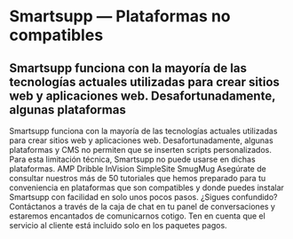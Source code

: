# Smartsupp — Plataformas no compatibles
## Smartsupp funciona con la mayoría de las tecnologías actuales utilizadas para crear sitios web y aplicaciones web. Desafortunadamente, algunas plataformas 
Smartsupp funciona con la mayoría de las tecnologías actuales utilizadas para crear sitios web y aplicaciones web. Desafortunadamente, algunas plataformas y CMS no permiten que se inserten scripts personalizados. Para esta limitación técnica, Smartsupp no puede usarse en dichas plataformas.
AMP
Dribble
InVision
SimpleSite
SmugMug
Asegúrate de consultar nuestros más de 50 tutoriales que hemos preparado para tu conveniencia en plataformas que son compatibles y donde puedes instalar Smartsupp con facilidad en solo unos pocos pasos.
¿Sigues confundido? Contáctanos a través de la caja de chat en tu panel de conversaciones y estaremos encantados de comunicarnos cotigo. Ten en cuenta que el servicio al cliente está incluido solo en los paquetes pagos.

